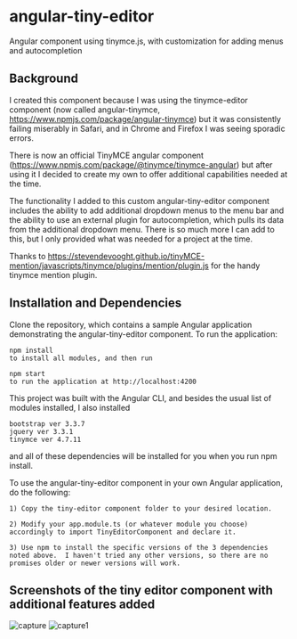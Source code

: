 # angular-tiny-editor
Angular component using tinymce.js, with customization for adding menus and autocompletion

## Background
I created this component because I was using the tinymce-editor component (now called angular-tinymce, https://www.npmjs.com/package/angular-tinymce) but it was consistently failing miserably in Safari, and in Chrome and Firefox I was seeing sporadic errors.

There is now an official TinyMCE angular component (https://www.npmjs.com/package/@tinymce/tinymce-angular) but after using it I decided to create my own to offer additional capabilities needed at the time.

The functionality I added to this custom angular-tiny-editor component includes the ability to add additional dropdown menus to the menu bar and the ability to use an external plugin for autocompletion, which pulls its data from the additional dropdown menu.  There is so much more I can add to this, but I only provided what was needed for a project at the time.

Thanks to https://stevendevooght.github.io/tinyMCE-mention/javascripts/tinymce/plugins/mention/plugin.js for the handy tinymce mention plugin.

## Installation and Dependencies

Clone the repository, which contains a sample Angular application demonstrating the angular-tiny-editor component.  To run the application:

    npm install
    to install all modules, and then run

    npm start
    to run the application at http://localhost:4200

This project was built with the Angular CLI, and besides the usual list of modules installed, I also installed

    bootstrap ver 3.3.7
    jquery ver 3.3.1
    tinymce ver 4.7.11

and all of these dependencies will be installed for you when you run npm install.

To use the angular-tiny-editor component in your own Angular application, do the following:

    1) Copy the tiny-editor component folder to your desired location.
    
    2) Modify your app.module.ts (or whatever module you choose) accordingly to import TinyEditorComponent and declare it.
    
    3) Use npm to install the specific versions of the 3 dependencies noted above.  I haven't tried any other versions, so there are no promises older or newer versions will work.

## Screenshots of the tiny editor component with additional features added
![capture](https://user-images.githubusercontent.com/2858742/39389628-55b5deac-4a58-11e8-91b2-98f196726c74.JPG)
![capture1](https://user-images.githubusercontent.com/2858742/39389629-584120fa-4a58-11e8-8051-38c795b20679.JPG)

